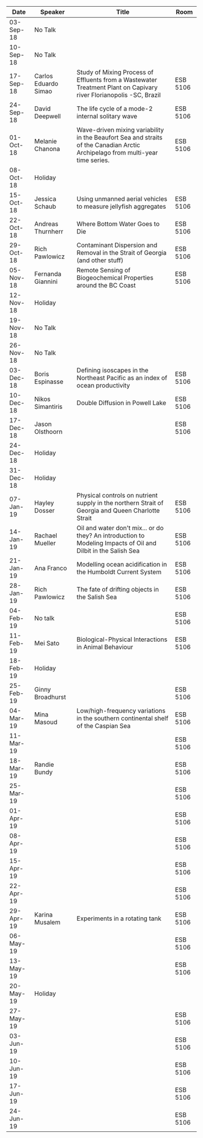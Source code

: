 Date       |  Speaker                |  Title                                                                                                                           |  Room
-----------|-------------------------|----------------------------------------------------------------------------------------------------------------------------------|----------
03-Sep-18  |  No Talk                |                                                                                                                                  |
10-Sep-18  |  No Talk                |                                                                                                                                  |
17-Sep-18  |  Carlos Eduardo Simao   |  Study of Mixing Process of Effluents from a Wastewater Treatment Plant on Capivary river Florianopolis -SC, Brazil              |  ESB 5106
24-Sep-18  |  David Deepwell         |  The life cycle of a mode-2 internal solitary wave                                                                               |  ESB 5106
01-Oct-18  |  Melanie Chanona        |  Wave-driven mixing variability in the Beaufort Sea and straits of the Canadian Arctic Archipelago from multi-year time series.  |  ESB 5106
08-Oct-18  |  Holiday                |                                                                                                                                  |
15-Oct-18  |  Jessica Schaub         |  Using unmanned aerial vehicles to measure jellyfish aggregates                                                                  |  ESB 5106
22-Oct-18  |  Andreas Thurnherr      |  Where Bottom Water Goes to Die                                                                                                  |  ESB 5106
29-Oct-18  |  Rich Pawlowicz         |  Contaminant Dispersion and Removal in the Strait of Georgia (and other stuff)                                                   |  ESB 5106
05-Nov-18  |  Fernanda Giannini      |  Remote Sensing of Biogeochemical Properties around the BC Coast                                                                 |  ESB 5106
12-Nov-18  |  Holiday                |                                                                                                                                  |
19-Nov-18  |  No Talk                |                                                                                                                                  |
26-Nov-18  |  No Talk                |                                                                                                                                  |
03-Dec-18  |  Boris Espinasse        |  Defining isoscapes in the Northeast Pacific as an index of ocean productivity                                                   |  ESB 5106
10-Dec-18  |  Nikos Simantiris       |  Double Diffusion in Powell Lake                                                                                                 |  ESB 5106
17-Dec-18  |  Jason Olsthoorn        |                                                                                                                                  |  ESB 5106
24-Dec-18  |  Holiday                |                                                                                                                                  |
31-Dec-18  |  Holiday                |                                                                                                                                  |
07-Jan-19  |  Hayley Dosser          |  Physical controls on nutrient supply in the northern Strait of Georgia and Queen Charlotte Strait                               |  ESB 5106
14-Jan-19  |  Rachael Mueller        |  Oil and water don't mix... or do they? An introduction to Modeling Impacts of Oil and Dilbit in the Salish Sea                    |  ESB 5106
21-Jan-19  |  Ana Franco             |  Modelling ocean acidification in the Humboldt Current System                                                                    |  ESB 5106
28-Jan-19  |  Rich Pawlowicz         |  The fate of drifting objects in the Salish Sea                                                                                  |  ESB 5106
04-Feb-19  |  No talk                |                                                                                                                                  |  ESB 5106
11-Feb-19  |  Mei Sato               |  Biological-Physical Interactions in Animal Behaviour                                                                            |  ESB 5106
18-Feb-19  |  Holiday                |                                                                                                                                  |
25-Feb-19  |  Ginny Broadhurst       |                                                                                                                                  |  ESB 5106
04-Mar-19  |  Mina Masoud            |  Low/high-frequency variations in the southern continental shelf of the Caspian Sea                                              |  ESB 5106
11-Mar-19  |                         |                                                                                                                                  |  ESB 5106
18-Mar-19  |  Randie Bundy           |                                                                                                                                  |  ESB 5106
25-Mar-19  |                         |                                                                                                                                  |  ESB 5106
01-Apr-19  |                         |                                                                                                                                  |  ESB 5106
08-Apr-19  |                         |                                                                                                                                  |  ESB 5106
15-Apr-19  |                         |                                                                                                                                  |  ESB 5106
22-Apr-19  |                         |                                                                                                                                  |  ESB 5106
29-Apr-19  |  Karina Musalem         |  Experiments in a rotating tank                                                                                                  |  ESB 5106
06-May-19  |                         |                                                                                                                                  |  ESB 5106
13-May-19  |                         |                                                                                                                                  |  ESB 5106
20-May-19  |  Holiday                |                                                                                                                                  |
27-May-19  |                         |                                                                                                                                  |  ESB 5106
03-Jun-19  |                         |                                                                                                                                  |  ESB 5106
10-Jun-19  |                         |                                                                                                                                  |  ESB 5106
17-Jun-19  |                         |                                                                                                                                  |  ESB 5106
24-Jun-19  |                         |                                                                                                                                  |  ESB 5106
